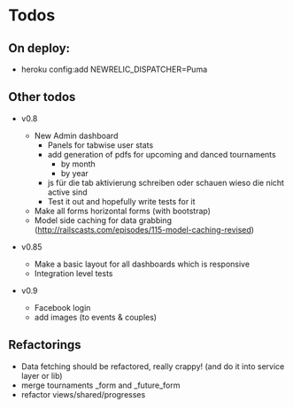 Todos
====================

On deploy:
---------------------
  - heroku config:add NEWRELIC_DISPATCHER=Puma

Other todos
---------------------
  - v0.8
    - New Admin dashboard
      - Panels for tabwise user stats
      - add generation of pdfs for upcoming and danced tournaments
        - by month
        - by year
      - js für die tab aktivierung schreiben oder schauen wieso die nicht active sind
      - Test it out and hopefully write tests for it
    - Make all forms horizontal forms (with bootstrap)
    - Model side caching for data grabbing (http://railscasts.com/episodes/115-model-caching-revised)

  - v0.85
    - Make a basic layout for all dashboards which is responsive
    - Integration level tests

  - v0.9
    - Facebook login
    - add images (to events & couples)

Refactorings
---------------------
  - Data fetching should be refactored, really crappy! (and do it into service layer or lib)
  - merge tournaments _form and _future_form
  - refactor views/shared/progresses